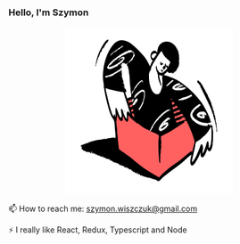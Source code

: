 ### Hello, I'm Szymon

<p align="center">
<img src="https://github.com/golota60/golota60/blob/master/images/szymon.svg"  height="300" width="300" /> 
</p>

📫 How to reach me: szymon.wiszczuk@gmail.com

⚡ I really like React, Redux, Typescript and Node 
# 

<!--
**golota60/golota60** is a ✨ _special_ ✨ repository because its `README.md` (this file) appears on your GitHub profile.

Here are some ideas to get you started:

- 🔭 I’m currently working on ...
- 🌱 I’m currently learning ...
- 👯 I’m looking to collaborate on ...
- 🤔 I’m looking for help with ...
- 💬 Ask me about ...
- 📫 How to reach me: ...
- 😄 Pronouns: ...
- ⚡ Fun fact: ...
-->
